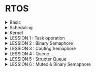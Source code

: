 # RTOS
</details>
<details><summary> Basic </summary>
    
- RTOS - hệ điều hành thời gian thực, sử dụng trong những ứng dụng yêu cầu thời gian đáp ứng nhanh, chính xác về thời gian (freeRTOS, RTX (Keil RTX/MDK-RTOS))

- RTOS khác với các hệ điều hành thông thường trong máy tính như window hay linux.

- RTOS được thiết kế ra cho các nhiệm vụ đặc biệt. Các ứng dụng cần được thực thi với thời gian thật chính xác

- Hard Real-time: Hệ thống phải thực hiện task trong khoảng thời gian quy định một cách chính xác
- Soft Real-Time: Có thể không cần đáp ứng gắt gao về mặt thời gian như Hard Real-time

- Trong RTOS, có các công việc đó gọi là Task. Mỗi task cần thực hiện gần như song song.

- Mỗi task là một function để thực hiện chức năng của chúng. Việc thực hiện đa tác vụ trên cùng một chương trình vi điều khiển (ở đây là 1 core) gọi là Multi-Task.

- Do vi điều khiển chỉ có một Core nên tại một thời điểm chỉ có 1 câu lệnh được thực hiện

- Cần có một cơ chế để thực thi các task gần như là song song, đó là cơ chế lập lịch - Scheduling.

</details>
<details><summary> Scheduling </summary>
    
-  Lập lịch - Scheduling là một thuật toán để xác định Task nào được thực thi. Về cơ bản, một task sẽ có 4 trạng thái chính:
  
        READY: Sẵn sàng chạy.
        RUNNING: Đang chạy.
        BLOCKED: Chờ một sự kiện hoặc tài nguyên.
        SUSPENDED: Bị tạm dừng, không tham gia vào lập lịch.

- Mặc dù các Task thực hiện tuần tự nhưng mắt người nhìn nó như là song song.

- Các task thực hiện trong một khoảng thời gian rồi ngay lập tức chuyển qua task khác cũng giúp tiết kiệm tài nguyên của hệ thống.

- Thuật toán lập lịch _ Scheduling thực thi theo các task theo hàng chờ Queue.
  
- Thông thường các task sẽ được sắp xếp trong Queue theo mức độ ưu tiên, có 2 loại ưu tiên:

        + Preemptive
            Người ta mong muốn những Task quan trọng sẽ được thực hiện trước, bằng cách gán cho chúng những quyền ưu tiên.
            Và task nào có quyền ưu tiên cao hơn, sẽ có thể chiếm quyền sử dụng CPU của task đang thực hiện khi cần. Đó chính là cơ chế của Preemptive.
        + Cooperative
         Task có độ ưu tiên cao hơn, nhưng Task còn lại cũng không thể chiếm quyền điều khiển của Task 1, mà phải đợi Task 1 làm xong thì mới đến lượt.
         Cơ chế này có thể dùng để tránh việc các task có quyền ưu tiên chiếm hết quyền sử dụng CPU, dẫn đến việc những task nhỏ, có quyền ưu tiên thấp, không được thực hiện

</details>
<details><summary> Kernel </summary>

- Kernel - hay gọi là Nhân của hệ điều hành, thực chất là một quy ước có nhiệm vụ điều phối các công việc của RTOS 

        Kernel sẽ điều phối hoạt động của các Task dựa vào bộ lập lịch - Scheduler và các thuật toán lập lịch (do con người quy định). 
        Kernel sẽ quản lý tài nguyên phần cứng - bộ nhớ, để lưu trữ hoạt động của các task. 
        Kernel quản lý các công việc giao tiếp giữa các task, xử lý ngắt, ...
  
</details>
<details><summary> LESSION 1 : Task operation </summary>

</details>
<details><summary> LESSION 2 : Binary Semaphore </summary>

</details>
<details><summary> LESSION 3 : Couting Semaphore </summary>

</details>
<details><summary> LESSION 4 : Queue </summary>

</details>
<details><summary> LESSION 5 : Structer Queue </summary>

</details>
<details><summary> LESSION 6 : Mutex & Binary Semaphore </summary>

## Semaphore Binary

+ semaphore sẽ giúp các task đều được sử dụng tài nguyên chung mà ko bị chặn hoặc chờ các priority của các task

+ dùng khi để đồng bộ hóa giữa các task với nhau

VD: 
![image](https://github.com/user-attachments/assets/63f81238-03a5-41aa-80fe-7940a1989b2d)

    - task High chạy trc (lấy semaphore và realese)
    
    - Sau đó task Medium thực thi (do ko dùng nên nó ko bị ràng buộc)
    
    - task Low chạy (lấy semaphore và realese) nhưng trong khi thực thi task low thì task high sẽ wakeup và cố gắn chiếm semaphore (ko đc vì task low đang giữ)
     đồng thời task M sẽ thực thi
    
    - vì task Medium đang chiếm tài nguyên và chưa thực thi xong nên task low phải chờ Medium task thực thi xong mới release semaphore đc

## Mutex

+ mutex giúp chỉ 1 task (priotity cao) truy cập được tài nguyên chung tại 1 thời điểm (sử dụng lock và unlock)
  
+ Mutex hỗ trợ cơ chế Priority Inheritance (kế thừa quyền ưu tiên)

+ dùng khi để đồng bộ hóa truy cập tài nguyên dùng chung
  
VD:

![image](https://github.com/user-attachments/assets/c087d4f7-fe13-4448-8e1d-fe4123490303)

    - task High chạy trc (lấy lock mutex và unlock)
    
    - Sau đó task Medium thực thi (do ko dùng nên nó ko bị ràng buộc)
    
    - task Low chạy (lấy lock mutex) nhưng trong khi thực thi task low thì task high sẽ wakeup và cố gắn chiếm semaphore nhưng ko đc vì task low chưa unlock
    
    - khác với semaphore do task low chưa unlock mutex (low task đang dùng tài nguyên chung) nên medium task ko thể chiếm quyền đc mà phải chờ
    
    - sau khi low chạy xong (unlock) thì task high lấy mutex (lock mutex), thực thi xong (unlock) rồi task medium ms đc thực thi  
